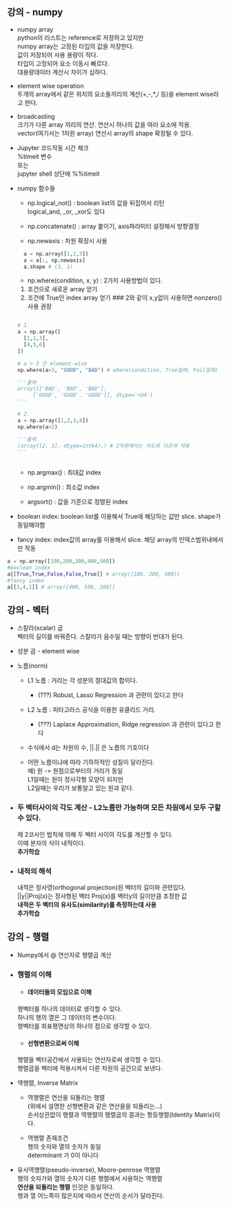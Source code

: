 ## 강의 - numpy

* numpy array  
python의 리스트는 reference로 저장하고 있지만  
numpy array는 고정된 타입의 값을 저장한다.  
값이 저장되어 사용 용량이 적다.  
타입이 고정되어 요소 이동시 빠르다.  
대용량데이터 계산시 차이가 심하다.  

* element wise operation  
두개의 array에서 같은 위치의 요소들끼리의 계산(+,-,*,/ 등)을 element wise라고 한다.

* broadcasting   
크기가 다른 array 끼리의 연산. 연산시 하나의 값을 여러 요소에 적용.    
vector(여기서는 1차원 array) 연산시 array의 shape 확장될 수 있다.

* Jupyter 코드작동 시간 체크  
%timeit 변수  
또는  
jupyter shell 상단에 %%timeit  

* numpy 함수들
  * np.logical_not() : boolean list의 값을 뒤집어서 리턴  
  logical_and, _or, _xor도 있다
  
  * np.concatenate() : array 붙이기, axis파라미터 설정해서 방향결정
  
  * np.newaxis : 차원 확장시 사용  
  ```python
    a = np.array([1,2,3])
    a = a[:, np.newaxis]
    a.shape # (3, 1)
  ```
  
  * np.where(condition, x, y) : 2가지 사용방법이 있다.
  1. 조건으로 새로운 array 얻기
  2. 조건에 True인 index array 얻기 ### 2와 같이 x,y없이 사용하면 nonzero() 사용 권장
  ```python
  
  # 1.
  a = np.array([
    [1,2,3],
    [4,5,6]
  ])
  
  # a > 3 은 element-wise
  np.where(a>3, "GOOD", "BAD") # where(condition, True일때, Fail일때)
  
  '''출력
  array([['BAD', 'BAD', 'BAD'],
       ['GOOD', 'GOOD', 'GOOD']], dtype='<U4')
  '''
  
  # 2.
  a = np.array([1,2,3,4])
  np.where(a>2)
  
  '''출력
  (array([2, 3], dtype=int64),) # 2차원에서는 의도와 다르게 작동
  '''
   
  ```
  
  * np.argmax() : 최대값 index
  
  * np.argmin() : 최소값 index
  
  * argsort() : 값을 기준으로 정렬된 index
  
* boolean index: boolean list를 이용해서 True에 해당하는 값만 slice. shape가 동일해야함
* fancy index: index값의 array를 이용해서 slice. 해당 array의 인덱스범위내에서만 작동
```python
a = np.array([100,200,300,400,500])
#boolean index
a[[True,True,False,False,True]] # array([100, 200, 500])
#fancy index
a[[3,4,1]] # array([400, 500, 200])
```

## 강의 - 벡터

* 스칼라(scalar) 곱  
벡터의 길이를 바꿔준다. 스칼라가 음수일 때는 방향이 반대가 된다.

* 성분 곱 - element wise

* 노름(norm)  
  * L1 노름 : 거리는 각 성분의 절대값의 합이다.  
    * (???) Robust, Lasso Regression 과 관련이 있다고 한다
    
  * L2 노름 : 피타고라스 공식을 이용한 유클리드 거리. 
    * (???) Laplace Approximation, Ridge regression 과 관련이 있다고 한다
  
  * 수식에서 d는 차원의 수, ||.|| 은 노름의 기호이다 
  
  * 어떤 노름이냐에 따라 기하하적인 성질이 달라진다.  
  예) 원 -> 원점으로부터의 거리가 동일  
  L1일때는 원이 정사각형 모양이 되지만  
  L2일때는 우리가 보통알고 있는 원과 같다.
  
* ### 두 벡터사이의 각도 계산 - L2노름만 가능하며 모든 차원에서 모두 구할 수 있다.  
  제 2코사인 법칙에 의해 두 벡터 사이의 각도를 계산할 수 있다.  
  이때 분자의 식이 내적이다.  
  __추가학습__

* ### 내적의 해석  
  내적은 정사영(orthogonal projection)된 벡터의 길이와 관련있다.  
  ||y||Proj(x)는 정사형된 벡터 Proj(x)를 벡터y의 길이만큼 조정한 값  
  __내적은 두 벡터의 유사도(similarity)를 측정하는데 사용__  
  __추가학습__


## 강의 - 행렬

* Numpy에서 @ 연산자로 행렬곱 계산

* ### 행렬의 이해  
  * #### 데이터들의 모임으로 이해  
  행벡터를 하나의 데이터로 생각할 수 있다.  
  하나의 행의 열은 그 데이터의 변수이다.  
  행벡터를 좌표평면상의 하나의 점으로 생각할 수 있다.

  * #### 선형변환으로써 이해
  행렬을 벡터공간에서 사용되는 연산자로써 생각할 수 있다.   
  행렬곱을 벡터에 적용시켜서 다른 차원의 공간으로 보낸다.
  
* 역행렬, Inverse Matrix
  * 역행렬은 연산을 되돌리는 행렬  
  (위에서 설명한 선형변환과 같은 연산을을 되돌리는...)  
  순서상관없이 행렬과 역행렬의 행렬곱의 결과는 항등행렬(Identity Matrix)이다.
  
  * 역행렬 존재조건  
  행의 숫자와 열의 숫자가 동일  
  determinant 가 0이 아니다
  
* 유사역행렬(pseudo-inverse), Moore-penrose 역행렬  
행의 숫자가와 열의 숫자가 다른 행렬에서 사용하는 역행렬  
__연산을 되돌리는 행렬__ 인것은 동일하다.  
행과 열 어느쪽이 많은지에 따라서 연산의 순서가 달라진다. 
